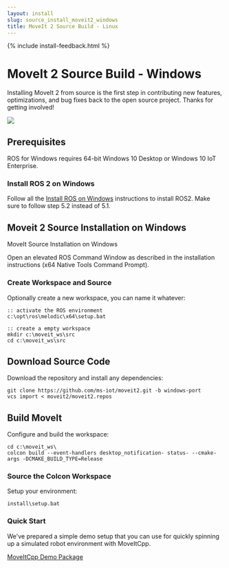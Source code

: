 ```yaml
---
layout: install
slug: source_install_moveit2_windows
title: MoveIt 2 Source Build - Linux
---
```

{% include install-feedback.html %}

# MoveIt 2 Source Build - Windows

Installing MoveIt 2 from source is the first step in contributing new features, optimizations, and bug fixes back to the open source project. Thanks for getting involved!

<img class="docker-img" src="/assets/install_page/docker-illustration.png"/>

## Prerequisites

ROS for Windows requires 64-bit Windows 10 Desktop or Windows 10 IoT Enterprise.

### Install ROS 2 on Windows

Follow all the <a href="http://wiki.ros.org/Installation/Windows" target="_blank">Install ROS on Windows</a> instructions to install ROS2. Make sure to follow step 5.2 instead of 5.1.

## Moveit 2 Source Installation on Windows

MoveIt Source Installation on Windows

Open an elevated ROS Command Window as described in the installation instructions (x64 Native Tools Command Prompt).

### Create Workspace and Source

Optionally create a new workspace, you can name it whatever:

    :: activate the ROS environment
    c:\opt\ros\melodic\x64\setup.bat
    
    :: create a empty workspace
    mkdir c:\moveit_ws\src
    cd c:\moveit_ws\src

## Download Source Code

Download the repository and install any dependencies:

    git clone https://github.com/ms-iot/moveit2.git -b windows-port
    vcs import < moveit2/moveit2.repos

## Build MoveIt

Configure and build the workspace:

    cd c:\moveit_ws\
    colcon build --event-handlers desktop_notification- status- --cmake-args -DCMAKE_BUILD_TYPE=Release

### Source the Colcon Workspace

Setup your environment:

    install\setup.bat

### Quick Start

We've prepared a simple demo setup that you can use for quickly spinning up a simulated robot environment with MoveItCpp.

<a href="https://github.com/ros-planning/moveit2/tree/main/moveit_demo_nodes/run_moveit_cpp" target="_blank">
  <span class="link-with-background">
    MoveItCpp Demo Package
  </span>
</a>
